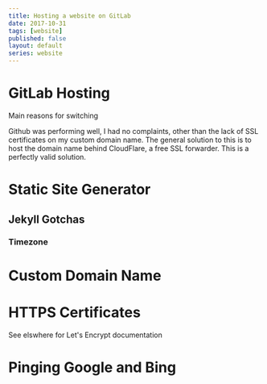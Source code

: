 ```yaml
---
title: Hosting a website on GitLab
date: 2017-10-31
tags: [website]
published: false
layout: default
series: website
---
```

# GitLab Hosting

Main reasons for switching

Github was performing well, I had no complaints, other than the lack of SSL certificates on my custom domain name. The general solution to this is to host the domain name behind CloudFlare, a free SSL forwarder. This is a perfectly valid solution.


# Static Site Generator
## Jekyll Gotchas
### Timezone
# Custom Domain Name
# HTTPS Certificates
See elswhere for Let's Encrypt documentation
# Pinging Google and Bing



